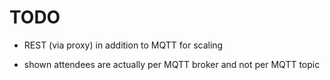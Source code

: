 
TODO
====

- REST (via proxy) in addition to MQTT for scaling

- shown attendees are actually per MQTT broker and not per MQTT topic

